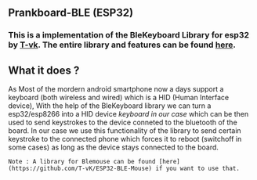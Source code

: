 ## Prankboard-BLE (ESP32)

### This is a implementation of the BleKeyboard Library for esp32 by [T-vk](https://github.com/T-vK). The entire library and features can be found [here](https://github.com/T-vK/ESP32-BLE-Keyboard).

## What it does ?

As Most of the mordern android smartphone now a days support a keyboard (both wireless and wired) which is a HID (Human Interface device), With the help of the BleKeyboard library we can turn a esp32/esp8266 into a HID device *keyboard in our case* which can be then used to send keystrokes to the device conneted to the bluetooth of the board. In our case we use this functionality of the library to send certain keystroke to the connected phone which forces it to reboot (switchoff in some cases) as long as the device stays connected to the board.

``` Note : A library for Blemouse can be found [here](https://github.com/T-vK/ESP32-BLE-Mouse) if you want to use that. ```

